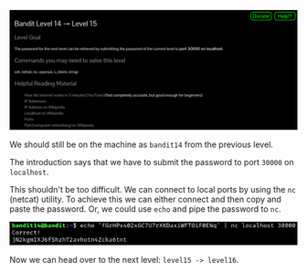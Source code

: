 ![bandit14_01.png](https://raw.githubusercontent.com/ToasterMouse/WriteupsAndCTFs/main/overthewire/bandit/images/bandit14_01.png)

We should still be on the machine as `bandit14` from the previous level. 

The introduction says that we have to submit the password to port `30000` on `localhost`.

This shouldn't be too difficult. We can connect to local ports by using the `nc` (netcat) utility. To achieve this we can either connect and then copy and paste the password. Or, we could use `echo` and pipe the password to `nc`.

![bandit14_02.png](https://raw.githubusercontent.com/ToasterMouse/WriteupsAndCTFs/main/overthewire/bandit/images/bandit14_02.png)

Now we can head over to the next level: `level15 -> level16`.


